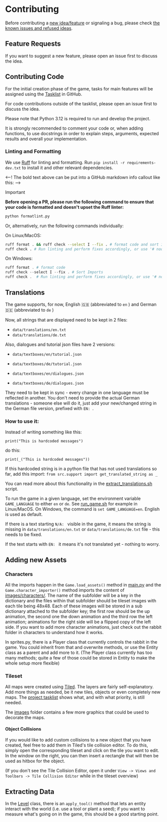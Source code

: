 # Contributing

Before contributing a [new idea/feature](#feature-requests) or signaling a bug, please check [the known issues and refused ideas](know_issues_or_refused_ideas/known_issues_or_refused_ideas.md).

## Feature Requests

If you want to suggest a new feature, please open an issue first to discuss the idea.


## Contributing Code

For the initial creation phase of the game, tasks for main features will be assigned using the [Tasklist](https://github.com/users/sloukit/projects/1) in GitHub.

For code contributions outside of the tasklist, please open an issue first to discuss the idea.

Please note that Python 3.12 is required to run and develop the project.

It is strongly recommended to comment your code or, when adding functions, to use docstrings in order to explain steps, arguments, expected results and overall your implementation.


### Linting and Formatting

We use [Ruff](https://docs.astral.sh/ruff/) for linting and formatting. Run `pip install -r requirements-dev.txt` to install it and other relevant dependencies.


<--! The bold text above can be put into a GitHub markdown info callout like this: -->

> [!IMPORTANT]
> **Before opening a PR, please run the following command to ensure that your code is formatted and doesn't upset the Ruff linter:**
>
> ```bash
> python formatlint.py
> ```
>
> Or, alternatively, run the following commands individually:
>
> On Linux/MacOS:
> ```bash
> ruff format . && ruff check --select I --fix . # format code and sort imports
> ruff check . # Run linting and perform fixes accordingly, or use '# noqa: <RULE>' followed by a comment justifying why the rule is ignored
> ```
> 
> On Windows:
> ```powershell
> ruff format . # format code
> ruff check --select I --fix . # Sort Imports
> ruff check .  # Run linting and perform fixes accordingly, or use '# noqa: <RULE>' followed by a comment justifying why the rule is ignored
> ```

## Translations

The game supports, for now, English 🇬🇧 (abbreviated to `en` ) and German 🇩🇪 (abbreviated to `de` )

Now, all strings that are displayed need to be kept in 2 files:

- `data/translations/en.txt`
- `data/translations/de.txt`

Also, dialogues and tutorial json files have 2 versions:

- `data/textboxes/en/tutorial.json`
- `data/textboxes/de/tutorial.json`

- `data/textboxes/en/dialogues.json`
- `data/textboxes/de/dialogues.json`

They need to be kept in sync - every change in one language must be reflected in another. You don't need to provide the actual German translations - someone else will do it, just add your new/changed string in the German file version, prefixed with `EN: `.

### How to use it:

Instead of writing something like this:

`print("This is hardcoded messages")`

do this:

`print(_("This is hardcoded messages"))`

If this hardcoded string is in a python file that has not used translations so far, add this import:
`from src.support import get_translated_string as _`

You can read more about this functionality in the [extract_translations.sh](extract_translations.sh) script.

To run the game in a given language, set the environment variable `GAME_LANGUAGE` to either `en` or `de`. See [run_game.sh](run_game.sh) for example in Linux/MacOS. On Windows, the command is `set GAME_LANGUAGE=en`. English is used as default.

If there is a text starting `N/A: ` visible in the game, it means the string is missing in `data/translations/en.txt` or `data/translations/de.txt` file - this needs to be fixed.

If the text starts with `EN: ` it means it's not translated yet - nothing to worry.

## Adding new Assets

### Characters
All the imports happen in the `Game.load_assets()` method in [main.py](./main.py) and the `Game.character_importer()` method imports the content of [images/characters/](images/characters/). The name of the subfolder will be a key in the dictionary
and the files within that subfolder should be tileset images with each tile being 48x48. Each of these images will be stored in a sub dictionary attached to the subfolder key; the first row
should be the up animation, the second one the down animation and the third row the left animation; animations for the right side will be a flipped copy of the left side.
If you want to add more character animations, just check out the rabbit folder in characters to understand how it works.

In sprites.py, there is a Player class that currently controls the rabbit in the game. You could inherit from that and overwrite methods, or use the Entity class as a parent and add more to it.
(The Player class currently has too many methods; quite a few of those could be stored in Entity to make the whole setup more flexible)

### Tileset
All maps were created using [Tiled](https://mapeditor.org). The layers are fairly self-explanatory.
Add more things as needed, be it new tiles, objects or even completely new maps. The
[project tasklist](https://github.com/users/sloukit/projects/1) shows what, and with what priority, is still needed.

The [images](images) folder contains a few more graphics that could be used to decorate the maps.

#### Object Collisions
If you would like to add custom collisions to a new object that you have created, feel free to add them in Tiled's tile collision editor.
To do this, simply open the corresponding tileset and click on the tile you want to edit. In the window on the right, you can then insert a rectangle that will then be used as hitbox for the object.

(If you don't see the Tile Collision Editor, open it under `View -> Views and Toolbars -> Tile Collision Editor` while in the tileset overview)

## Extracting Data
In the [Level](./src/screens/level.py) class, there is an `apply_tool()` method that lets an entity interact with the world (i.e. use a tool or plant a seed); if you want to measure what's going on in the game, this should be a good starting point.
